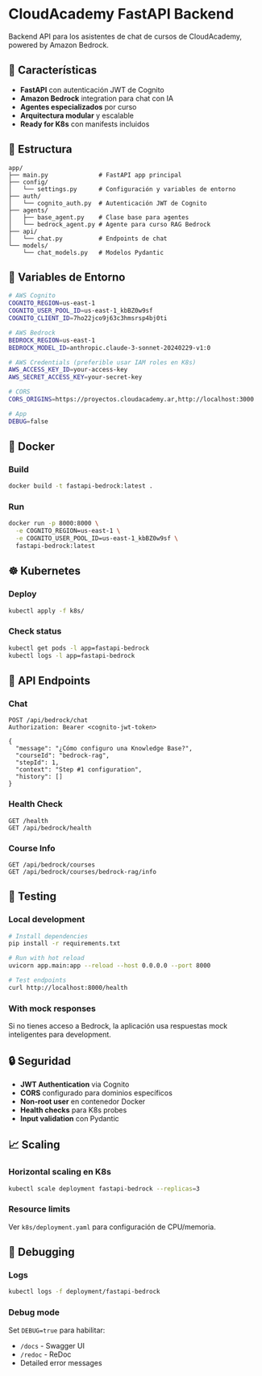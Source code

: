 # CloudAcademy FastAPI Backend

Backend API para los asistentes de chat de cursos de CloudAcademy, powered by Amazon Bedrock.

## 🚀 Características

- **FastAPI** con autenticación JWT de Cognito
- **Amazon Bedrock** integration para chat con IA
- **Agentes especializados** por curso
- **Arquitectura modular** y escalable
- **Ready for K8s** con manifests incluidos

## 📁 Estructura

```
app/
├── main.py              # FastAPI app principal
├── config/
│   └── settings.py      # Configuración y variables de entorno
├── auth/
│   └── cognito_auth.py  # Autenticación JWT de Cognito
├── agents/
│   ├── base_agent.py    # Clase base para agentes
│   └── bedrock_agent.py # Agente para curso RAG Bedrock
├── api/
│   └── chat.py          # Endpoints de chat
└── models/
    └── chat_models.py   # Modelos Pydantic
```

## 🔧 Variables de Entorno

```bash
# AWS Cognito
COGNITO_REGION=us-east-1
COGNITO_USER_POOL_ID=us-east-1_kbBZ0w9sf
COGNITO_CLIENT_ID=7ho22jco9j63c3hmsrsp4bj0ti

# AWS Bedrock
BEDROCK_REGION=us-east-1
BEDROCK_MODEL_ID=anthropic.claude-3-sonnet-20240229-v1:0

# AWS Credentials (preferible usar IAM roles en K8s)
AWS_ACCESS_KEY_ID=your-access-key
AWS_SECRET_ACCESS_KEY=your-secret-key

# CORS
CORS_ORIGINS=https://proyectos.cloudacademy.ar,http://localhost:3000

# App
DEBUG=false
```

## 🐳 Docker

### Build
```bash
docker build -t fastapi-bedrock:latest .
```

### Run
```bash
docker run -p 8000:8000 \
  -e COGNITO_REGION=us-east-1 \
  -e COGNITO_USER_POOL_ID=us-east-1_kbBZ0w9sf \
  fastapi-bedrock:latest
```

## ☸️ Kubernetes

### Deploy
```bash
kubectl apply -f k8s/
```

### Check status
```bash
kubectl get pods -l app=fastapi-bedrock
kubectl logs -l app=fastapi-bedrock
```

## 🔗 API Endpoints

### Chat
```
POST /api/bedrock/chat
Authorization: Bearer <cognito-jwt-token>

{
  "message": "¿Cómo configuro una Knowledge Base?",
  "courseId": "bedrock-rag",
  "stepId": 1,
  "context": "Step #1 configuration",
  "history": []
}
```

### Health Check
```
GET /health
GET /api/bedrock/health
```

### Course Info
```
GET /api/bedrock/courses
GET /api/bedrock/courses/bedrock-rag/info
```

## 🧪 Testing

### Local development
```bash
# Install dependencies
pip install -r requirements.txt

# Run with hot reload
uvicorn app.main:app --reload --host 0.0.0.0 --port 8000

# Test endpoints
curl http://localhost:8000/health
```

### With mock responses
Si no tienes acceso a Bedrock, la aplicación usa respuestas mock inteligentes para development.

## 🔒 Seguridad

- **JWT Authentication** via Cognito
- **CORS** configurado para dominios específicos  
- **Non-root user** en contenedor Docker
- **Health checks** para K8s probes
- **Input validation** con Pydantic

## 📈 Scaling

### Horizontal scaling en K8s
```bash
kubectl scale deployment fastapi-bedrock --replicas=3
```

### Resource limits
Ver `k8s/deployment.yaml` para configuración de CPU/memoria.

## 🐛 Debugging

### Logs
```bash
kubectl logs -f deployment/fastapi-bedrock
```

### Debug mode
Set `DEBUG=true` para habilitar:
- `/docs` - Swagger UI
- `/redoc` - ReDoc
- Detailed error messages
